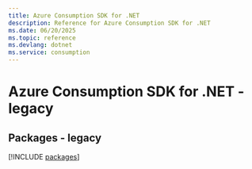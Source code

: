 ```yaml
---
title: Azure Consumption SDK for .NET
description: Reference for Azure Consumption SDK for .NET
ms.date: 06/20/2025
ms.topic: reference
ms.devlang: dotnet
ms.service: consumption
---
```

# Azure Consumption SDK for .NET - legacy
## Packages - legacy
[!INCLUDE [packages](consumption-index.md)]